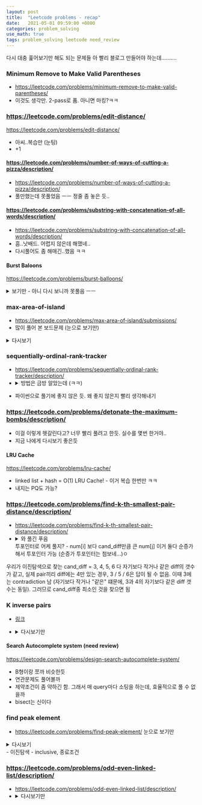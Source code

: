```yaml
---
layout: post
title:  "Leetcode problems - recap"
date:   2021-05-01 09:59:00 +0800
categories: problem_solving
use_math: true
tags: problem_solving leetcode need_review
---
```



다시 대충 훑어보기만 해도 되는 문제들
아 빨리 블로그 만들어야 하는데..........




### Minimum Remove to Make Valid Parentheses
- https://leetcode.com/problems/minimum-remove-to-make-valid-parentheses/
- 이것도 생각만. 2-pass로 품. 아니면 마킹?ㅋㅋ

### https://leetcode.com/problems/edit-distance/
https://leetcode.com/problems/edit-distance/
- 아씨..복습만 (눈팅)
- +1

#### https://leetcode.com/problems/number-of-ways-of-cutting-a-pizza/description/
- https://leetcode.com/problems/number-of-ways-of-cutting-a-pizza/description/
- 풀만했는데 못풀었음 ㅡㅡ 정줄 좀 놓은 듯..

#### https://leetcode.com/problems/substring-with-concatenation-of-all-words/description/
- https://leetcode.com/problems/substring-with-concatenation-of-all-words/description/
- 흠..낫배드. 어렵지 않은데 해맸네..
- 다시풀어도 좀 해매긴..했음 ㅋㅋ


#### Burst Baloons
<a href="https://leetcode.com/problems/burst-balloons/" target="_blank">https://leetcode.com/problems/burst-balloons/</a>
<details>
<summary>보기만 - 아니 다시 보니까 못풀음 ㅡㅡ</summary> 
    l-r 사이에서 i번째 풍선을 마지막에 터트렸을 때 얻을 수 있는 최대값 (결국 어느 풍선이던 마지막에 터트려야 함) = 결국엔 마지막에 i번째만 남았다는 듯. nums[l-1] * nums[i] * nums[r+1] (범위 밖 풍선과 묶여야 하니까) + dp[l][i-1] + dp[i+1][r]. 첨에 nums = [1] + nums + [1]해놓으면 편함
    터트렸을 때 얻을 수 있는 최대값을 dp로 잡았어야 했나..
   </details>


### max-area-of-island
- <a href="https://leetcode.com/problems/max-area-of-island/submissions/" target="_blank">https://leetcode.com/problems/max-area-of-island/submissions/</a>
- 많이 풀어 본 보드문제 (눈으로 보기만)
<details>
   <summary>다시보기</summary> 
    예전에는 bfs + set으로 풀었던 거 같은데 그럴필요 없음. 
   </details>


### sequentially-ordinal-rank-tracker
* <a href="https://leetcode.com/problems/sequentially-ordinal-rank-tracker/description/" target="_blank">https://leetcode.com/problems/sequentially-ordinal-rank-tracker/description/</a>
* <details>
   <summary>방법은 금방 알았는데 (ㅋㅋ)</summary>순차적으로 늘어나니까..ㅎㅎ heapq 연습문제</details>
- 파이썬으로 풀기에 좋지 않은 듯. 왜 좋지 않은지 빨리 생각해내기

### https://leetcode.com/problems/detonate-the-maximum-bombs/description/
- 이걸 이렇게 헷갈린다고? 너무 빨리 풀려고 한듯. 실수를 몇번 한거야..
- 지금 나에게 다시보기 좋은듯

#### LRU Cache
<a href="https://leetcode.com/problems/lru-cache/" target="_blank">https://leetcode.com/problems/lru-cache/</a>
- linked list + hash = O(1) LRU Cache! - 이거 복습 한번만 ㅋㅋ
- 내지는 PQ도 가능?

### https://leetcode.com/problems/find-k-th-smallest-pair-distance/description/

* <a href="https://leetcode.com/problems/find-k-th-smallest-pair-distance/description/" target="_blank">https://leetcode.com/problems/find-k-th-smallest-pair-distance/description/</a>
* <details>
   <summary>와 풀긴 푸음</summary>난 이진탐색 2번으로 풀었는데, 투포인터 + 이진탐색이 더 빠른 듯? 이거 cand_diff >= k 인 것 중 최소를 찾아야 하는 이유 = 진짜 있는 거를 찾아야 하기 때문. cand_diff <= k 인 것 중 최대는 없는 숫자가 선택될 수도 있음 (ex - 3, 4, 5, 6 다 cand_diff가 같고 실제 있는 pair diff는 3인 경우. 실제 diff가 4가 될순 없음. 그럼 3은 4보다 자기보다 작은 숫자가 더 작을 테니까) </details>
   투포인터로 어케 풀지? - num[i] 보다 cand_diff만큼 큰 num[j] 이거 둘다 순증가해서 투포인터 가능 (순증가 투포인터는 첨보네...)ㅇ

우리가 이진탐색으로 찾는 cand_diff = 3, 4, 5, 6 다 자기보다 작거나 같은 diff의 갯수가 같고, 실제 pair끼리 diff에는 4만 있는 경우, 3 / 5 / 6은 답이 될 수 없음. 이때 3에는 contradiction 남 (자기보다 작거나 "같은" 떄문에, 3과 4의 자기보다 같은 diff 갯수는 동일). 그러므로 cand_diff중 최소인 것을 찾으면 됨

### K inverse pairs
* <a href="https://leetcode.com/problems/k-inverse-pairs-array/description/" target="_blank">링크</a>

* <details>
   <summary>다시보기만</summary> 
   버벅거리면서 풀긴 함 ㅋㅋ. 중간식이 진짜 맞는 거 같으면 초기조건은 대충 때우자
   </details>

#### Search Autocomplete system (need review)
<a href="https://leetcode.com/problems/design-search-autocomplete-system/" target="_blank">https://leetcode.com/problems/design-search-autocomplete-system/</a>
- B형이랑 쪼까 비슷한듯
- 연관문제도 풀어볼까
- 제약조건이 좀 약하긴 함. 그래서 매 query마다 소팅을 하는데, 효율적으로 풀 수 없을까
- bisect는 신이다


### find peak element
- <a href="https://leetcode.com/problems/find-peak-element/" target="_blank">https://leetcode.com/problems/find-peak-element/</a> 눈으로 보기만
<details>
   <summary>다시보기</summary> 
    재귀식 잘짜보기 (조건 따지기). 올만이네..
   </details>
- 이진탐색 - inclusive, 종료조건


### https://leetcode.com/problems/odd-even-linked-list/description/
- https://leetcode.com/problems/odd-even-linked-list/description/
- <details>
   <summary>다시보기만</summary> 
      링크드 리스트에서 재배열하면서 아이템 하나를 때낼 땐 next=None 잘 해 주기 
   </details>